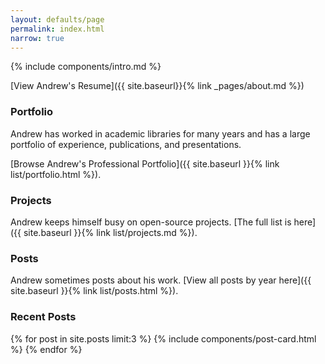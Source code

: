 ```yaml
---
layout: defaults/page
permalink: index.html
narrow: true
---
```


{% include components/intro.md %}

[View Andrew's Resume]({{ site.baseurl}}{% link _pages/about.md %})

### Portfolio

Andrew has worked in academic libraries for many years and has a large portfolio of experience, publications, and presentations.

[Browse Andrew's Professional Portfolio]({{ site.baseurl }}{% link list/portfolio.html %}).


### Projects

Andrew keeps himself busy on open-source projects. [The full list is here]({{ site.baseurl }}{% link list/projects.md %}).


### Posts

Andrew sometimes posts about his work. [View all posts by year here]({{ site.baseurl }}{% link list/posts.html %}).

### Recent Posts

{% for post in site.posts limit:3 %}
{% include components/post-card.html %}
{% endfor %}
